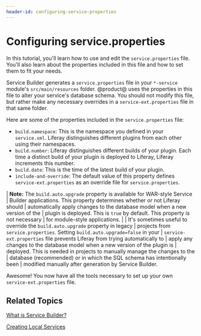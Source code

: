 ```yaml
---
header-id: configuring-service-properties
---
```


# Configuring service.properties

In this tutorial, you'll learn how to use and edit the `service.properties`
file. You'll also learn about the properties included in this file and how to
set them to fit your needs.

Service Builder generates a `service.properties` file in your `*-service`
module's `src/main/resources` folder. @product@ uses the properties in this file
to alter your service's database schema. You should not modify this file, but
rather make any necessary overrides in a `service-ext.properties` file in that
same folder.

Here are some of the properties included in the `service.properties` file:

- `build.namespace`: This is the namespace you defined in your `service.xml`.
  Liferay distinguishes different plugins from each other using their
  namespaces.
- `build.number`: Liferay distinguishes different builds of your plugin. Each
  time a distinct build of your plugin is deployed to Liferay, Liferay
  increments this number.
- `build.date`: This is the time of the latest build of your plugin.
- `include-and-override`: The default value of this property defines
  `service-ext.properties` as an override file for `service.properties`.

| **Note:** The `build.auto.upgrade` property is available for WAR-style Service
| Builder applications. This property determines whether or not Liferay should
| automatically apply changes to the database model when a new version of the
| plugin is deployed. This is `true` by default. This property is not necessary
| for module-style applications.
| 
| It's sometimes useful to override the `build.auto.upgrade` property in legacy
| projects from `service.properties`. Setting `build.auto.upgrade=false` in your
| `service-ext.properties` file prevents Liferay from trying automatically to
| apply any changes to the database model when a new version of the plugin is
| deployed. This is needed in projects to manually manage the changes to the
| database (recommended) or in which the SQL schema has intentionally been
| modified manually after generation by Service Builder.

Awesome! You now have all the tools necessary to set up your own
`service-ext.properties` file.

## Related Topics

[What is Service Builder?](/docs/7-0/tutorials/-/knowledge_base/t/what-is-service-builder)

[Creating Local Services](/docs/7-0/tutorials/-/knowledge_base/t/creating-local-services)
